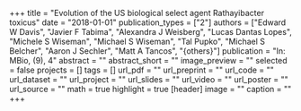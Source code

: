 +++
title = "Evolution of the US biological select agent Rathayibacter toxicus"
date = "2018-01-01"
publication_types = ["2"]
authors = ["Edward W Davis", "Javier F Tabima", "Alexandra J Weisberg", "Lucas Dantas Lopes", "Michele S Wiseman", "Michael S Wiseman", "Tal Pupko", "Michael S Belcher", "Aaron J Sechler", "Matt A Tancos", "{others}"]
publication = "In: MBio, (9), 4"
abstract = ""
abstract_short = ""
image_preview = ""
selected = false
projects = []
tags = []
url_pdf = ""
url_preprint = ""
url_code = ""
url_dataset = ""
url_project = ""
url_slides = ""
url_video = ""
url_poster = ""
url_source = ""
math = true
highlight = true
[header]
image = ""
caption = ""
+++

